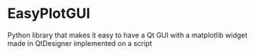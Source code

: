 # EasyPlotGUI
 Python library that makes it easy to have a Qt GUI with a matplotlib widget made in QtDesigner implemented on a script
